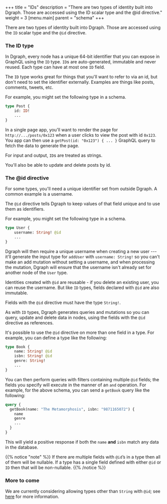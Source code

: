 +++
title = "IDs"
description = "There are two types of identity built into Dgraph. Those are accessed using the ID scalar type and the @id directive."
weight = 3
[menu.main]
    parent = "schema"
+++

There are two types of identity built into Dgraph. Those are accessed using the `ID` scalar type and the `@id` directive.

### The ID type

In Dgraph, every node has a unique 64-bit identifier that you can expose in GraphQL using the `ID` type. `ID`s are auto-generated, immutable and never reused. Each type can have at most one `ID` field.

The `ID` type works great for things that you'll want to refer to via an id, but don't need to set the identifier externally.  Examples are things like posts, comments, tweets, etc. 

For example, you might set the following type in a schema.

```graphql
type Post {
    id: ID!
    ...
}
```

In a single page app, you'll want to render the page for `http://.../posts/0x123` when a user clicks to view the post with id `0x123`.  You app can then use a `getPost(id: "0x123") { ... }` GraphQL query to fetch the data to generate the page.

For input and output, `ID`s are treated as strings.

You'll also be able to update and delete posts by id.

### The @id directive

For some types, you'll need a unique identifier set from outside Dgraph.  A common example is a username.

The `@id` directive tells Dgraph to keep values of that field unique and to use them as identifiers.

For example, you might set the following type in a schema.

```graphql
type User {
    username: String! @id
    ...
}
```

Dgraph will then require a unique username when creating a new user --- it'll generate the input type for `addUser` with `username: String!` so you can't make an add mutation without setting a username, and when processing the mutation, Dgraph will ensure that the username isn't already set for another node of the `User` type.

Identities created with `@id` are reusable - if you delete an existing user, you can reuse the username. But like `ID` types, fields declared with `@id` are also immutable.

Fields with the `@id` directive must have the type `String!`.

As with `ID` types, Dgraph generates queries and mutations so you can query, update and delete data in nodes, using the fields with the `@id` directive as references.

It's possible to use the `@id` directive on more than one field in a type. For example, you can define a type like the following:

```graphql
type Book {
    name: String! @id
    isbn: String! @id
    genre: String!
    ...
}
```

 You can then perform queries with filters containing multiple `@id` fields; the fields you specify will execute in the manner of an `and` operation. For example, for the above schema, you can send a `getBook` query like the following:

```graphql
query {
  getBook(name: "The Metamorphosis", isbn: "9871165072") {
    name
    genre
    ...
  }
}
```

This will yield a positive response if both the `name` **and** `isbn` match any data in the database.

{{% notice "note" %}}
If there are multiple fields with `@id`’s  in a type then all of them will be nullable. If a type has a single field defined with either `@id` or `ID` then that will be non-nullable. 
{{% /notice %}}


### More to come

We are currently considering allowing types other than `String` with `@id`; see [here](https://discuss.dgraph.io/t/id-with-type-int/10402) for more information.